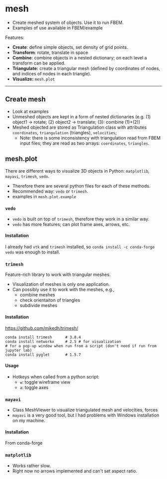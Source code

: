 # mesh

- Create meshed system of objects. Use it to run FBEM.
- Examples of use available in FBEM/example

Features:
- **Create**: define simple objects, set density of grid points.
- **Transform**: rotate, translate in space
- **Combine**: combine objects in a nested dictionary; on each level a transform can be applied.
- **Triangulate:** create a triangular mesh (defined by coordinates of nodes, and indices of nodes in each triangle).
- **Visualize:** `mesh.plot`

---

## Create mesh
- Look at examples
- Unmeshed objects are kept in a form of nested dictionaries
  (e.g. (1) object1 -> rotate;  (2) object2 -> translate;   (3): combine (1)+(2))
- Meshed objected are stored as Triangulation class with attributes `coordinates`, `triangulation` (triangles), `velocities`;
  - Note: there is some inconsistency with triangulation read from FBEM input files; they are read as two arrays: 
    `coordinates`, `triangles`.

## mesh.plot

There are different ways to visualize 3D objects in Python: `matplotlib`, `mayavi`, `trimesh`, `vedo`.
- Therefore there are several python files for each of these methods.
- Recommended way: `vedo` or `trimesh`. 
- examples in `mesh.plot.example`

### `vedo`
- `vedo` is built on top of `trimesh`, therefore they work in a similar way.
- `vedo` has more features; can plot frame axes, arrows, etc.

#### Installation
I already had `vtk` and `trimesh` installed, so `conda install -c conda-forge vedo` was enough to install.

### `trimesh` 
Feature-rich library to work with triangular meshes.  
- Visualization of meshes is only one application.
- Can possibly use it to work with the meshes, e.g.,
    - combine meshes
    - check orientaiton of triangles
    - subdivide meshes      
    
#### Installation
https://github.com/mikedh/trimesh/

```	
conda install trimesh      # 3.8.4
conda install networkx     # 2.5 # for visualization
# for a pop-up window when run from a script (don't need if run from jupyter lab)
conda install pyglet	   # 1.5.7 
```


#### Usage

- Hotkeys when called from a python script:
  - `w`: toggle wireframe view
  - `a`: toggle axes


### `mayavi` 
- Class MeshViewer to visualize triangulated mesh and velocities, forces
- `mayavi` is a very good tool, but I had problems with Windows installation on my machine.

#### Installation

From conda-forge

### `matplotlib` 
- Works rather slow.
- Right now no arrows implemented and can't set aspect ratio.
